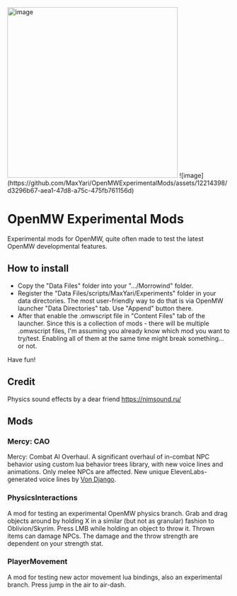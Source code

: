 <img width="385" alt="image" src="https://github.com/MaxYari/OpenMWExperimentalMods/assets/12214398/ffc47f1e-c09c-4aae-9f52-a322c07f3e00">
![image](https://github.com/MaxYari/OpenMWExperimentalMods/assets/12214398/d3296b67-aea1-47d8-a75c-475fb761156d)


# OpenMW Experimental Mods
Experimental mods for OpenMW, quite often made to test the latest OpenMW developmental features.

## How to install
- Copy the "Data Files" folder into your ".../Morrowind" folder.
- Register the "Data Files/scripts/MaxYari/Experiments" folder in your data directories. The most user-friendly way to do that is via OpenMW launcher "Data Directories" tab. Use "Append" button there.
- After that enable the .omwscript file in "Content Files" tab of the launcher. Since this is a collection of mods - there will be multiple .omwscript files, I'm assuming you already know which mod you want to try/test. Enabling all of them at the same time might break something... or not.

Have fun!

## Credit

Physics sound effects by a dear friend https://nimsound.ru/

## Mods

### Mercy: CAO

Mercy: Combat AI Overhaul. 
A significant overhaul of in-combat NPC behavior using custom lua behavior trees library, with new voice lines and animations. Only melee NPCs are affected.
New unique ElevenLabs-generated voice lines by [Von Django](https://next.nexusmods.com/profile/Von%20Django/about-me?gameId=100).

### PhysicsInteractions

A mod for testing an experimental OpenMW physics branch. 
Grab and drag objects around by holding X in a similar (but not as granular) fashion to Oblivion/Skyrim. Press LMB while holding an object to throw it. Thrown items can damage NPCs. The damage and the throw strength are dependent on your strength stat.

### PlayerMovement

A mod for testing new actor movement lua bindings, also an experimental branch. Press jump in the air to air-dash.




